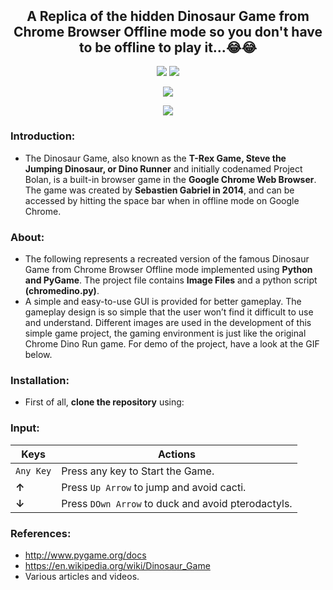 <p align="center">
  <h2 align="center" style="margin-top: -4px !important;">A Replica of the hidden Dinosaur Game from Chrome Browser Offline mode so you don't have to be offline to play it...😂😂</h2>
  <p align="center">
      <img src="https://img.shields.io/badge/license-MIT-informational">
    <a href="https://www.python.org/">
    	<img src="https://img.shields.io/badge/python-v3.8-informational">
    </a>
  </p>
</p>
<p align="center">
	<img src="http://ForTheBadge.com/images/badges/made-with-python.svg">
</p>
<p align="center">   
    	<img src="https://img.shields.io/badge/dev.to-0A0A0A?style=for-the-badge&logo=dev.to&logoColor=white">
    </a>
</p>


### Introduction:

-	The Dinosaur Game, also known as the **T-Rex Game, Steve the Jumping Dinosaur, or Dino Runner** and initially codenamed Project Bolan, is a built-in browser game in the **Google Chrome Web Browser**. The game was created by **Sebastien Gabriel in 2014**, and can be accessed by hitting the space bar when in offline mode on Google Chrome.

### About:

-	The following represents a recreated version of the famous Dinosaur Game from Chrome Browser Offline mode implemented using **Python and PyGame**. The project file contains **Image Files** and a python script **(chromedino.py)**.
-	A simple and easy-to-use GUI is provided for better gameplay. The gameplay design is so simple that the user won’t find it difficult to use and understand. Different images are used in the development of this simple game project, the gaming environment is just like the original Chrome Dino Run game. For demo of the project, have a look at the GIF below.



### Installation:

-	First of all, **clone the repository** using:


### Input:

| Keys              | Actions                                                       |
|-------------------|---------------------------------------------------------------|
|  `Any Key`        |    Press any key to Start the Game.                           | 
|   **&#8593;**     |    Press `Up Arrow` to jump and avoid cacti.                  |
|   **&#8595;**     |    Press `DOwn Arrow` to duck and avoid pterodactyls.         |


### References:
-	http://www.pygame.org/docs
-	https://en.wikipedia.org/wiki/Dinosaur_Game
-	Various articles and videos.
